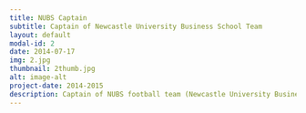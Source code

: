 ```yaml
---
title: NUBS Captain
subtitle: Captain of Newcastle University Business School Team
layout: default
modal-id: 2
date: 2014-07-17
img: 2.jpg
thumbnail: 2thumb.jpg
alt: image-alt
project-date: 2014-2015
description: Captain of NUBS football team (Newcastle University Business School). Led the team to win in a 5-a-side tournament. Finished runners-up once in a 5-a-side and 7-a-side tournament.
---
```

